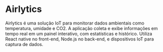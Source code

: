 # Airlytics
Airlytics é uma solução IoT para monitorar dados ambientais como temperatura, umidade e CO2. A aplicação coleta e exibe informações em tempo real em um painel interativo, com estatísticas e histórico. Utiliza React native no front-end, Node.js no back-end, e dispositivos IoT para captura de dados.
